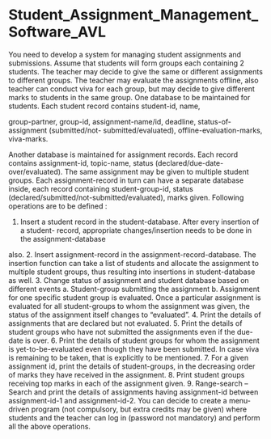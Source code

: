 # Student_Assignment_Management_Software_AVL

You need to develop a system for managing student assignments and submissions. Assume
that students will form groups each containing 2 students. The teacher may decide to give the
same or different assignments to different groups. The teacher may evaluate the assignments
offline, also teacher can conduct viva for each group, but may decide to give different marks
to students in the same group.
One database to be maintained for students. Each student record contains student-id, name,

group-partner, group-id, assignment-name/id, deadline, status-of-assignment (submitted/not-
submitted/evaluated), offline-evaluation-marks, viva-marks.

Another database is maintained for assignment records. Each record contains assignment-id,
topic-name, status (declared/due-date-over/evaluated). The same assignment may be given to
multiple student groups. Each assignment-record in turn can have a separate database inside,
each record containing student-group-id, status (declared/submitted/not-submitted/evaluated),
marks given.
Following operations are to be defined :

1. Insert a student record in the student-database. After every insertion of a student-
record, appropriate changes/insertion needs to be done in the assignment-database

also.
2. Insert assignment-record in the assignment-record-database. The insertion function
can take a list of students and allocate the assignment to multiple student groups, thus
resulting into insertions in student-database as well.
3. Change status of assignment and student database based on different events
a. Student-group submitting the assignment
b. Assignment for one specific student group is evaluated. Once a particular
assignment is evaluated for all student-groups to whom the assignment was
given, the status of the assignment itself changes to “evaluated”.
4. Print the details of assignments that are declared but not evaluated.
5. Print the details of student groups who have not submitted the assignments even if the
due-date is over.
6. Print the details of student groups for whom the assignment is yet-to-be-evaluated
even though they have been submitted. In case viva is remaining to be taken, that is
explicitly to be mentioned.
7. For a given assignment id, print the details of student-groups, in the decreasing order
of marks they have received in the assignment.
8. Print student groups receiving top marks in each of the assignment given.
9. Range-search – Search and print the details of assignments having assignment-id
between assignment-id-1 and assignment-id-2.
You can decide to create a menu-driven program (not compulsory, but extra credits may be
given) where students and the teacher can log in (password not mandatory) and perform all
the above operations.
